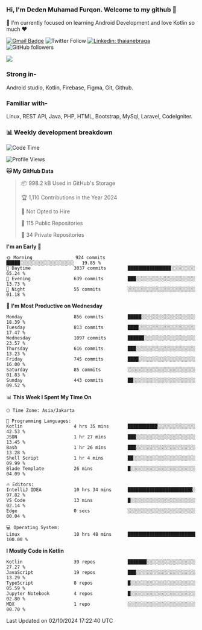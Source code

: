 ### Hi, I'm Deden Muhamad Furqon. Welcome to my github 👋

<!--
**furqoncreative/furqoncreative** is a ✨ _special_ ✨ repository because its `README.md` (this file) appears on your GitHub profile.

Here are some ideas to get you started:

- 🔭 I’m currently working on ...
- 👯 I’m looking to collaborate on ...
- 🤔 I’m looking for help with ...
- 💬 Ask me about ...
- 📫 How to reach me: ...
- 😄 Pronouns: ...
- ⚡ Fun fact: ...
-->

  🌱 I'm currently focused on learning Android Development and love Kotlin so much ❤ 

[![Gmail Badge](https://img.shields.io/badge/-furqoncreative24@gmail.com-c14438?style=flat-square&logo=Gmail&logoColor=white&link=mailto:furqoncreative24@gmail.com)](mailto:furqoncreative24@gmail.com)
![Twitter Follow](https://img.shields.io/twitter/follow/furqoncreative?label=Follow)
[![Linkedin: thaianebraga](https://img.shields.io/badge/-Deden_Muhamad_Furqon-blue?style=flat-square&logo=Linkedin&logoColor=white&link=https://www.linkedin.com/in/anmol-p-singh/)](https://www.linkedin.com/in/furqoncreative/)
![GitHub followers](https://img.shields.io/github/followers/furqoncreative?label=Follow&style=social)

<img src="https://github-readme-stats.sera5-dev.vercel.app/api?username=furqoncreative&hide=stars&show_icons=true&count_private=true&include_all_commits=true&title_color=#008080&icon_color=#008080&hide_border=true" width="">

### Strong in-

Android studio, Kotlin, Firebase, Figma, Git, Github.

### Familiar with-
Linux, REST API, Java, PHP, HTML, Bootstrap, MySql, Laravel, CodeIgniter.

### 📊 Weekly development breakdown

<!--START_SECTION:waka-->
![Code Time](http://img.shields.io/badge/Code%20Time-2%2C686%20hrs%2054%20mins-blue)

![Profile Views](http://img.shields.io/badge/Profile%20Views-0-blue)

**🐱 My GitHub Data** 

> 📦 998.2 kB Used in GitHub's Storage 
 > 
> 🏆 1,110 Contributions in the Year 2024
 > 
> 🚫 Not Opted to Hire
 > 
> 📜 115 Public Repositories 
 > 
> 🔑 34 Private Repositories 
 > 
**I'm an Early 🐤** 

```text
🌞 Morning                924 commits         █████░░░░░░░░░░░░░░░░░░░░   19.85 % 
🌆 Daytime                3037 commits        ████████████████░░░░░░░░░   65.24 % 
🌃 Evening                639 commits         ███░░░░░░░░░░░░░░░░░░░░░░   13.73 % 
🌙 Night                  55 commits          ░░░░░░░░░░░░░░░░░░░░░░░░░   01.18 % 
```
📅 **I'm Most Productive on Wednesday** 

```text
Monday                   856 commits         █████░░░░░░░░░░░░░░░░░░░░   18.39 % 
Tuesday                  813 commits         ████░░░░░░░░░░░░░░░░░░░░░   17.47 % 
Wednesday                1097 commits        ██████░░░░░░░░░░░░░░░░░░░   23.57 % 
Thursday                 616 commits         ███░░░░░░░░░░░░░░░░░░░░░░   13.23 % 
Friday                   745 commits         ████░░░░░░░░░░░░░░░░░░░░░   16.00 % 
Saturday                 85 commits          ░░░░░░░░░░░░░░░░░░░░░░░░░   01.83 % 
Sunday                   443 commits         ██░░░░░░░░░░░░░░░░░░░░░░░   09.52 % 
```


📊 **This Week I Spent My Time On** 

```text
🕑︎ Time Zone: Asia/Jakarta

💬 Programming Languages: 
Kotlin                   4 hrs 35 mins       ███████████░░░░░░░░░░░░░░   42.53 % 
JSON                     1 hr 27 mins        ███░░░░░░░░░░░░░░░░░░░░░░   13.45 % 
Bash                     1 hr 26 mins        ███░░░░░░░░░░░░░░░░░░░░░░   13.28 % 
Shell Script             1 hr 4 mins         ██░░░░░░░░░░░░░░░░░░░░░░░   09.99 % 
Blade Template           26 mins             █░░░░░░░░░░░░░░░░░░░░░░░░   04.09 % 

🔥 Editors: 
IntelliJ IDEA            10 hrs 34 mins      ████████████████████████░   97.82 % 
VS Code                  13 mins             █░░░░░░░░░░░░░░░░░░░░░░░░   02.14 % 
Edge                     0 secs              ░░░░░░░░░░░░░░░░░░░░░░░░░   00.04 % 

💻 Operating System: 
Linux                    10 hrs 48 mins      █████████████████████████   100.00 % 
```

**I Mostly Code in Kotlin** 

```text
Kotlin                   39 repos            ███████░░░░░░░░░░░░░░░░░░   27.27 % 
JavaScript               19 repos            ███░░░░░░░░░░░░░░░░░░░░░░   13.29 % 
TypeScript               8 repos             █░░░░░░░░░░░░░░░░░░░░░░░░   05.59 % 
Jupyter Notebook         4 repos             █░░░░░░░░░░░░░░░░░░░░░░░░   02.80 % 
MDX                      1 repo              ░░░░░░░░░░░░░░░░░░░░░░░░░   00.70 % 
```




 Last Updated on 02/10/2024 17:22:40 UTC
<!--END_SECTION:waka-->
